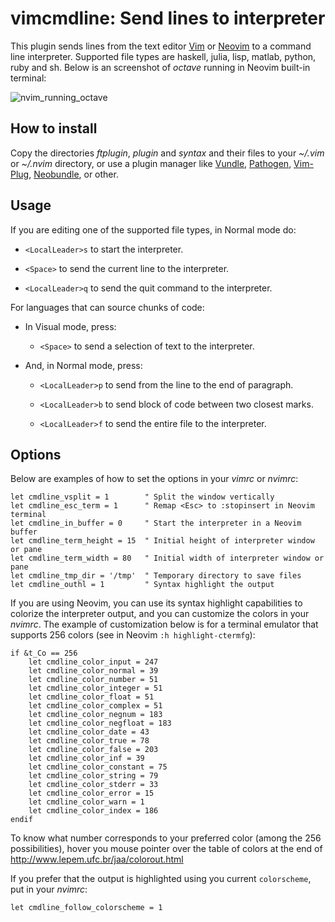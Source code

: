 # vimcmdline: Send lines to interpreter

This plugin sends lines from the text editor [Vim] or [Neovim] to a command
line interpreter. Supported file types are haskell, julia, lisp, matlab,
python, ruby and sh. Below is an screenshot of *octave* running in Neovim
built-in terminal:

![nvim_running_octave](https://cloud.githubusercontent.com/assets/891655/7090493/5fba2426-df71-11e4-8eb8-f17668d9361a.png)

## How to install

Copy the directories *ftplugin*, *plugin* and *syntax* and their files to your
*~/.vim* or *~/.nvim* directory, or use a plugin manager like [Vundle],
[Pathogen], [Vim-Plug], [Neobundle], or other.

## Usage 

If you are editing one of the supported file types, in Normal mode do:

  - `<LocalLeader>s` to start the interpreter.

  - `<Space>` to send the current line to the interpreter.

  - `<LocalLeader>q` to send the quit command to the interpreter.

For languages that can source chunks of code:

  - In Visual mode, press:

    - `<Space>` to send a selection of text to the interpreter.

  - And, in Normal mode, press:

    - `<LocalLeader>p` to send from the line to the end of paragraph.

    - `<LocalLeader>b` to send block of code between two closest marks.

    - `<LocalLeader>f` to send the entire file to the interpreter.

## Options

Below are examples of how to set the options in your *vimrc* or *nvimrc*:

```vim
let cmdline_vsplit = 1        " Split the window vertically
let cmdline_esc_term = 1      " Remap <Esc> to :stopinsert in Neovim terminal
let cmdline_in_buffer = 0     " Start the interpreter in a Neovim buffer
let cmdline_term_height = 15  " Initial height of interpreter window or pane
let cmdline_term_width = 80   " Initial width of interpreter window or pane
let cmdline_tmp_dir = '/tmp'  " Temporary directory to save files
let cmdline_outhl = 1         " Syntax highlight the output
```

If you are using Neovim, you can use its syntax highlight capabilities to
colorize the interpreter output, and you can customize the colors in your
*nvimrc*. The example of customization below is for a terminal emulator that
supports 256 colors (see in Neovim `:h highlight-ctermfg`):

```vim
if &t_Co == 256
    let cmdline_color_input = 247
    let cmdline_color_normal = 39
    let cmdline_color_number = 51
    let cmdline_color_integer = 51
    let cmdline_color_float = 51
    let cmdline_color_complex = 51
    let cmdline_color_negnum = 183
    let cmdline_color_negfloat = 183
    let cmdline_color_date = 43
    let cmdline_color_true = 78
    let cmdline_color_false = 203
    let cmdline_color_inf = 39
    let cmdline_color_constant = 75
    let cmdline_color_string = 79
    let cmdline_color_stderr = 33
    let cmdline_color_error = 15
    let cmdline_color_warn = 1
    let cmdline_color_index = 186
endif
```

To know what number corresponds to your preferred color (among the 256
possibilities), hover you mouse pointer over the table of colors at the end
of http://www.lepem.ufc.br/jaa/colorout.html

If you prefer that the output is highlighted using you current `colorscheme`,
put in your *nvimrc*:

```vim
let cmdline_follow_colorscheme = 1
```

[Vim]: http://www.vim.org
[Neovim]: https://github.com/neovim/neovim
[Vundle]: https://github.com/gmarik/Vundle.vim
[Pathogen]: https://github.com/tpope/vim-pathogen
[Vim-Plug]: https://github.com/junegunn/vim-plug
[Neobundle]: https://github.com/Shougo/neobundle.vim
